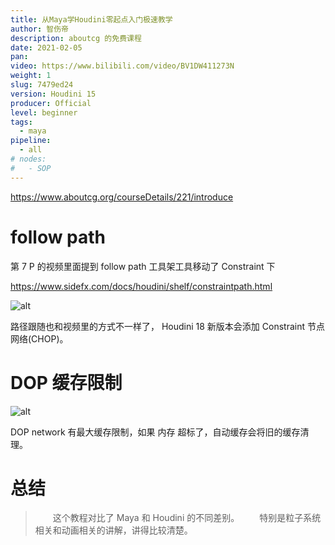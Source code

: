 ```yaml
---
title: 从Maya学Houdini零起点入门极速教学
author: 智伤帝
description: aboutcg 的免费课程
date: 2021-02-05
pan: 
video: https://www.bilibili.com/video/BV1DW411273N
weight: 1
slug: 7479ed24
version: Houdini 15
producer: Official
level: beginner
tags: 
  - maya
pipeline:
  - all
# nodes:
#   - SOP
---
```



https://www.aboutcg.org/courseDetails/221/introduce

# follow path

第 7 P 的视频里面提到 follow path 工具架工具移动了 Constraint 下

https://www.sidefx.com/docs/houdini/shelf/constraintpath.html

![alt](https://cdn.jsdelivr.net/gh/FXTD-ODYSSEY/HoudiniWiki@gh-pages/posts/7479ed24/01.png)

路径跟随也和视频里的方式不一样了， Houdini 18 新版本会添加 Constraint 节点网络(CHOP)。

# DOP 缓存限制

![alt](https://cdn.jsdelivr.net/gh/FXTD-ODYSSEY/HoudiniWiki@gh-pages/posts/7479ed24/02.jpg)

DOP network 有最大缓存限制，如果 内存 超标了，自动缓存会将旧的缓存清理。

# 总结

> &emsp;&emsp;这个教程对比了 Maya 和 Houdini 的不同差别。
> &emsp;&emsp;特别是粒子系统相关和动画相关的讲解，讲得比较清楚。
